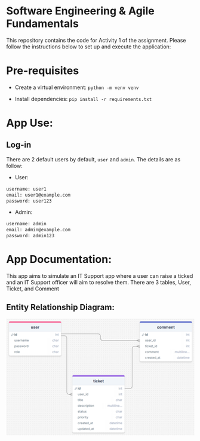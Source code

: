 # Software Engineering & Agile Fundamentals

This repository contains the code for Activity 1 of the assignment. Please follow the instructions below to set up and execute the application:

# Pre-requisites

- Create a virtual environment: `python -m venv venv`

- Install dependencies: `pip install -r requirements.txt`

# App Use:

## Log-in

There are 2 default users by default, `user` and `admin`. The details are as follow:

- User:

```
username: user1
email: user1@example.com
password: user123
```

- Admin:

```
username: admin
email: admin@example.com
password: admin123
```

# App Documentation:
This app aims to simulate an IT Support app where a user can raise a ticked and an IT Support officer will aim to resolve them. There are 3 tables, User, Ticket, and Comment

## Entity Relationship Diagram:
![ERD](./documentation/erd.png)